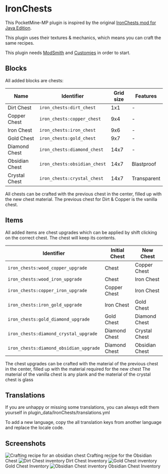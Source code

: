 # IronChests
This PocketMine-MP plugin is inspired by the original [IronChests mod for Java Edition](https://www.curseforge.com/minecraft/mc-mods/iron-chests).

This plugin uses their textures & mechanics, which means you can craft the same recipes.

This plugin needs [ModSmith](https://github.com/HimmelKreis4865/ModSmith) and [Customies](https://github.com/CustomiesDevs/Customies) in order to start.

## Blocks
All added blocks are chests:

| Name           | Identifier                   | Grid size | Features    |
|----------------|------------------------------|-----------|-------------|
| Dirt Chest     | `iron_chests:dirt_chest`     | 1x1       | -           |
| Copper Chest   | `iron_chests:copper_chest`   | 9x4       | -           |
| Iron Chest     | `iron_chests:iron_chest`     | 9x6       | -           |
| Gold Chest     | `iron_chests:gold_chest`     | 9x7       | -           |
| Diamond Chest  | `iron_chests:diamond_chest`  | 14x7      | -           |
| Obsidian Chest | `iron_chests:obsidian_chest` | 14x7      | Blastproof  |
| Crystal Chest  | `iron_chests:crystal_chest`  | 14x7      | Transparent |

All chests can be crafted with the previous chest in the center, filled up with the new chest material.
The previous chest for Dirt & Copper is the vanilla chest.

## Items
All added items are chest upgrades which can be applied by shift clicking on the correct chest.
The chest will keep its contents.

| Identifier                             | Initial Chest | New Chest      |
|----------------------------------------|---------------|----------------|
| `iron_chests:wood_copper_upgrade`      | Chest         | Copper Chest   |
| `iron_chests:wood_iron_upgrade`        | Chest         | Iron Chest     |
| `iron_chests:copper_iron_upgrade`      | Copper Chest  | Iron Chest     |
| `iron_chests:iron_gold_upgrade`        | Iron Chest    | Gold Chest     |
| `iron_chests:gold_diamond_upgrade`     | Gold Chest    | Diamond Chest  |
| `iron_chests:diamond_crystal_upgrade`  | Diamond Chest | Crystal Chest  |
| `iron_chests:diamond_obsidian_upgrade` | Diamond Chest | Obsidian Chest |

The chest upgrades can be crafted with the material of the previous chest in the center, filled up with the material required for the new chest
The material of the vanilla chest is any plank and the material of the crystal chest is glass

## Translations
If you are unhappy or missing some translations, you can always edit them yourself in plugin_data/IronChests/translations.yml

To add a new language, copy the all translation keys from another language and replace the locale code.

## Screenshots

<img src="https://imgur.com/sACids6" alt="Crafting recipe for an obsidian chest">
Crafting recipe for the Obsidian Chest

<img src="https://imgur.com/G5YDoQg" alt="Dirt Chest inventory">
Dirt Chest Inventory

<img src="https://imgur.com/0ZIHftS" alt="Gold Chest inventory">
Gold Chest Inventory

<img src="https://imgur.com/E9RAaLc" alt="Obsidian Chest inventory">
Obsidian Chest Inventory